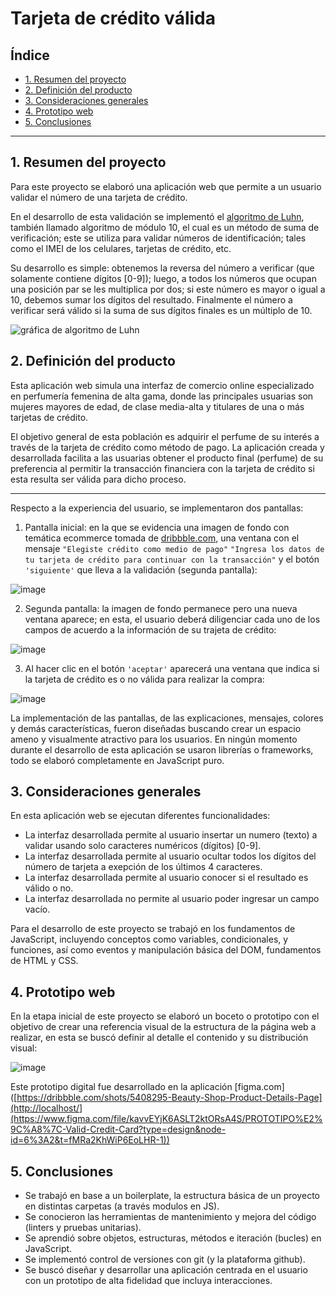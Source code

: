 # Tarjeta de crédito válida

## Índice

* [1. Resumen del proyecto](#1-resumen-del-proyecto)
* [2. Definición del producto](#2-definición-del-producto)
* [3. Consideraciones generales](#3-consideraciones-generales)
* [4. Prototipo web](#4-prototipo-web)
* [5. Conclusiones](#5-conclusiones) 


***

## 1. Resumen del proyecto

Para este proyecto se elaboró una aplicación web que permite a un usuario validar el número de una tarjeta de crédito. 

En el desarrollo de esta validación se implementó el [algoritmo de Luhn](https://es.wikipedia.org/wiki/Algoritmo_de_Luhn), también llamado algoritmo de módulo 10, el cual es un método de suma de verificación; este se utiliza para validar números de identificación; tales como el IMEI de los celulares, tarjetas de crédito, etc.

Su desarrollo es simple: obtenemos la reversa del número a verificar (que solamente contiene dígitos [0-9]); luego, a todos los números que ocupan una posición par se les multiplica por dos; si este número es mayor o igual a 10, debemos sumar los dígitos del resultado. Finalmente el número a verificar será válido si la suma de sus dígitos finales es un múltiplo de 10.

![gráfica de algoritmo de Luhn](https://user-images.githubusercontent.com/12631491/217016579-865679e0-0949-4afd-b13f-d2ebba7a0c54.png)

## 2. Definición del producto

Esta aplicación web simula una interfaz de comercio online especializado en perfumería femenina de alta gama, donde las principales usuarias son mujeres mayores de edad, de clase media-alta y titulares de una o más tarjetas de crédito. 

El objetivo general de esta población es adquirir el perfume de su interés a través de la tarjeta de crédito como método de pago. La aplicación creada y desarrollada facilita a las usuarias obtener el producto final (perfume) de su preferencia al permitir la transacción financiera con la tarjeta de crédito si esta resulta ser válida para dicho proceso.  

***

Respecto a la experiencia del usuario, se implementaron dos pantallas: 
1. Pantalla inicial:  en la que se evidencia una imagen de fondo con temática ecommerce tomada de [dribbble.com](https://dribbble.com/shots/5408295-Beauty-Shop-Product-Details-Page), una ventana con el mensaje `"Elegiste crédito como medio de pago"` `"Ingresa los datos de tu tarjeta de crédito para continuar con la transacción"` y el botón `'siguiente'` que lleva a la validación (segunda pantalla):

![image](https://user-images.githubusercontent.com/129604876/235007499-52a1c5a2-44a0-4e30-b917-b391143afcf1.png)

2. Segunda pantalla: la imagen de fondo permanece pero una nueva ventana aparece; en esta, el usuario deberá diligenciar cada uno de los campos de acuerdo a la información de su trajeta de crédito:

![image](https://user-images.githubusercontent.com/129604876/234461954-09873573-54b9-4d84-a5df-dc70452f8f55.png)

3. Al hacer clic en el botón `'aceptar'` aparecerá una ventana que indica si la tarjeta de crédito es o no válida para realizar la compra:

![image](https://user-images.githubusercontent.com/129604876/235009360-83538104-9cd3-4393-a762-7bed1a034747.png)


La implementación de las pantallas, de las explicaciones, mensajes, colores y demás características, fueron diseñadas buscando crear un espacio ameno y visualmente atractivo para los usuarios. En ningún momento durante el desarrollo de esta aplicación se usaron librerías o frameworks, todo se elaboró completamente en JavaScript puro.

## 3. Consideraciones generales

En esta aplicación web se ejecutan diferentes funcionalidades:
* La interfaz desarrollada permite al usuario insertar un numero (texto) a validar usando solo caracteres numéricos (dígitos) [0-9].  
* La interfaz desarrollada permite al usuario ocultar todos los dígitos del número de tarjeta a exepción de los últimos 4 caracteres.  
* La interfaz desarrollada permite al usuario conocer si el resultado es válido o no.  
* La interfaz desarrollada no permite al usuario poder ingresar un campo vacío.  

Para el desarrollo de este proyecto se trabajó en los fundamentos de JavaScript, incluyendo conceptos como variables, condicionales, y funciones, así como eventos y manipulación básica del DOM, fundamentos de HTML y CSS. 

## 4. Prototipo web

En la etapa inicial de este proyecto se elaboró un boceto o prototipo con el objetivo de crear una referencia visual de la estructura de la página web a realizar, en esta se buscó definir al detalle el contenido y su distribución visual:

![image](https://user-images.githubusercontent.com/129604876/235010338-44bdf3ff-c72a-41a5-8794-bc347c80794d.png)

Este prototipo digital fue desarrollado en la aplicación [figma.com]([https://dribbble.com/shots/5408295-Beauty-Shop-Product-Details-Page](http://localhost/](https://www.figma.com/file/kavvEYjK6ASLT2ktORsA4S/PROTOTIPO%E2%9C%A8%7C-Valid-Credit-Card?type=design&node-id=6%3A2&t=fMRa2KhWiP6EoLHR-1))

## 5. Conclusiones

* Se trabajó en base a un boilerplate, la estructura básica de un proyecto en distintas carpetas (a través modulos en JS).
* Se conocieron las herramientas de mantenimiento y mejora del código (linters y pruebas unitarias).
* Se aprendió sobre objetos, estructuras, métodos e iteración (bucles) en JavaScript.
* Se implementó control de versiones con git (y la plataforma github).
* Se buscó diseñar y desarrollar una aplicación centrada en el usuario con un prototipo de alta fidelidad que incluya interacciones.
